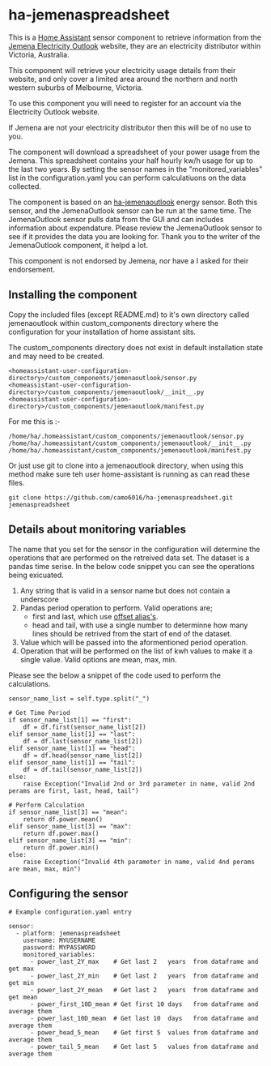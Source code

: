 ﻿# ha-jemenaspreadsheet

This is a [Home Assistant](https://home-assistant.io) sensor component to retrieve information from the [Jemena Electricity Outlook](https://electricityoutlook.jemena.com.au/) website, they are an electricity distributor within Victoria, Australia.

This component will retrieve your electricity usage details from their website, and only cover a limited area around the northern and north western suburbs of Melbourne, Victoria.

To use this component you will need to register for an account via the Electricity Outlook website.

If Jemena are not your electricity distributor then this will be of no use to you.

The component will download a spreadsheet of your power usage from the Jemena. This spreadsheet contains your half hourly kw/h usage for up to the last two years. By setting the sensor names in the "monitored_variables" list in the configuration.yaml you can perform calculatiuons on the data collected. 

The component is based on an [ha-jemenaoutlook](https://github.com/mvandersteen/ha-jemenaoutlook) energy sensor. Both this sensor, and the JemenaOutlook sensor can be run at the same time. The JemenaOutlook sensor pulls data from the GUI and can includes information about expendature. Please review the JemenaOutlook sensor to see if it provides the data you are looking for. Thank you to the writer of the JemenaOutlook component, it helpd a lot.

This component is not endorsed by Jemena, nor have a I asked for their endorsement.

## Installing the component

Copy the included files (except README.md) to it's own directory called jemenaoutlook within custom_components directory where the configuration for your installation of home assistant sits. 

The custom_components directory does not exist in default installation state and may need to be created.

```
<homeassistant-user-configuration-directory>/custom_components/jemenaoutlook/sensor.py
<homeassistant-user-configuration-directory>/custom_components/jemenaoutlook/__init__.py
<homeassistant-user-configuration-directory>/custom_components/jemenaoutlook/manifest.py
```
For me this is :-
```
/home/ha/.homeassistant/custom_components/jemenaoutlook/sensor.py
/home/ha/.homeassistant/custom_components/jemenaoutlook/__init__.py
/home/ha/.homeassistant/custom_components/jemenaoutlook/manifest.py
```

Or just use git to clone into a jemenaoutlook directory, when using this method make sure teh user home-assistant is running as can read these files.
```
git clone https://github.com/camo6016/ha-jemenaspreadsheet.git jemenaspreadsheet
```

## Details about monitoring variables

The name that you set for the sensor in the configuration will determine the operations that are performed on the retreived data set. The dataset is a pandas time serise. In the below code snippet you can see the operations being exicuated.

1. Any string that is valid in a sensor name but does not contain a underscore
2. Pandas period operation to perform. Valid operations are;
    * first and last, which use [offset alias's](https://pandas.pydata.org/pandas-docs/stable/user_guide/timeseries.html#offset-aliases).
    * head and tail, with use a single number to determinne how many lines should be retrived from the start of end of the dataset.
3. Value which will be passed into the aformentioned period operation.
4. Operation that will be performed on the list of kwh values to make it a single value. Valid options are mean, max, min.

Please see the below a snippet of the code used to perform the calculations.

```
sensor_name_list = self.type.split("_")

# Get Time Period
if sensor_name_list[1] == "first":
    df = df.first(sensor_name_list[2])
elif sensor_name_list[1] == "last":
    df = df.last(sensor_name_list[2])
elif sensor_name_list[1] == "head":
    df = df.head(sensor_name_list[2])
elif sensor_name_list[1] == "tail":
    df = df.tail(sensor_name_list[2])
else:
    raise Exception("Invalid 2nd or 3rd parameter in name, valid 2nd perams are first, last, head, tail")

# Perform Calculation
if sensor_name_list[3] == "mean":
    return df.power.mean()
elif sensor_name_list[3] == "max":
    return df.power.max()
elif sensor_name_list[3] == "min":
    return df.power.min()
else:
    raise Exception("Invalid 4th parameter in name, valid 4nd perams are mean, max, min")
```

## Configuring the sensor

```
# Example configuration.yaml entry

sensor:
  - platform: jemenaspreadsheet
    username: MYUSERNAME
    password: MYPASSWORD
    monitored_variables:
      - power_last_2Y_max    # Get last 2   years  from dataframe and get max
      - power_last_2Y_min    # Get last 2   years  from dataframe and get min
      - power_last_2Y_mean   # Get last 2   years  from dataframe and get mean
      - power_first_10D_mean # Get first 10 days   from dataframe and average them
      - power_last_10D_mean  # Get last 10  days   from dataframe and average them
      - power_head_5_mean    # Get first 5  values from dataframe and average them
      - power_tail_5_mean    # Get last 5   values from dataframe and average them


```



